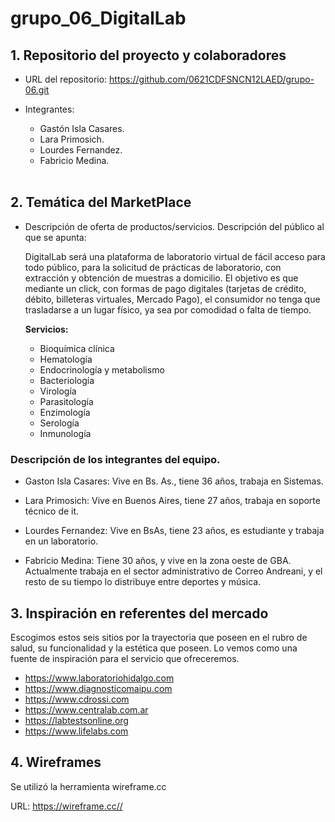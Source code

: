 # grupo_06_DigitalLab

## 1. Repositorio del proyecto y colaboradores
- URL del repositorio: https://github.com/0621CDFSNCN12LAED/grupo-06.git

- Integrantes:
    - Gastón Isla Casares.
    - Lara Primosich.
    - Lourdes Fernandez.
    - Fabricio Medina.
    
    <br/>

## 2. Temática del MarketPlace

- Descripción de oferta de productos/servicios. Descripción del público al que se apunta: 

    DigitalLab será una plataforma de laboratorio virtual de fácil acceso para todo público, para la solicitud de prácticas de laboratorio, con extracción y obtención de muestras a domicilio. El objetivo es que mediante un click, con formas de pago digitales (tarjetas de crédito, débito, billeteras virtuales, Mercado Pago), el consumidor no tenga que trasladarse a un lugar físico, ya sea por comodidad o falta de tiempo. 

    **Servicios:**   

    - Bioquímica clínica
    - Hematología
    - Endocrinología y metabolismo
    - Bacteriología
    - Virología
    - Parasitología
    - Enzimología
    - Serología
    - Inmunología


### Descripción de los integrantes del equipo.

- Gaston Isla Casares: Vive en Bs. As., tiene 36 años, trabaja en Sistemas.

- Lara Primosich: Vive en Buenos Aires, tiene 27 años, trabaja en soporte técnico de it.

- Lourdes Fernandez: Vive en BsAs, tiene 23 años, es estudiante y trabaja en un laboratorio.

- Fabricio Medina: Tiene 30 años, y vive en la zona oeste de GBA. Actualmente trabaja en el sector administrativo de Correo Andreani, y el resto de su tiempo lo distribuye entre deportes y música.


## 3. Inspiración en referentes del mercado
Escogimos estos seis sitios por la trayectoria que poseen en el rubro de salud, su funcionalidad y la estética que poseen. Lo vemos como una fuente de inspiración para el servicio que ofreceremos.

- https://www.laboratoriohidalgo.com
- https://www.diagnosticomaipu.com
- https://www.cdrossi.com
- https://www.centralab.com.ar
- https://labtestsonline.org
- https://www.lifelabs.com


## 4. Wireframes

Se utilizó la herramienta wireframe.cc

URL: https://wireframe.cc//